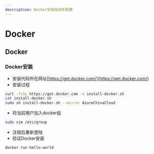 ```yaml
---
description: Docker安装及初步配置
---
```


# Docker

## Docker

### Docker安装

* 安装代码所在网址[https://get.docker.com/](https://get.docker.com/)
* 安装过程

```bash
curl -fsSL https://get.docker.com -o install-docker.sh
cat install-docker.sh
sudo sh install-docker.sh --mirror AzureChinaCloud
```

* 将当前用户加入docker组

```bash
sudo vim /etc/group
```

* 注销后重新登陆
* 验证Docker安装

```bash
docker run hello-world
```
